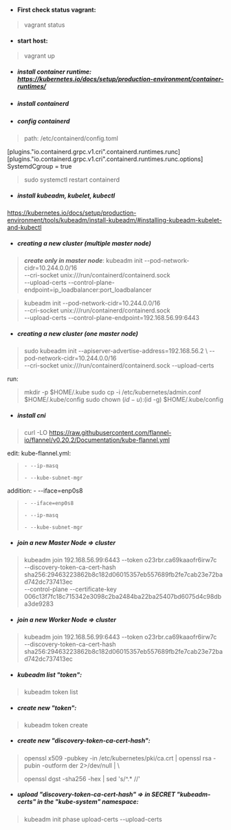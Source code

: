 - #### First check status vagrant:
> vagrant status

- #### start host:
> vagrant up

- ##### install container  runtime: https://kubernetes.io/docs/setup/production-environment/container-runtimes/

- ##### install containerd
- ##### config containerd 
> path: /etc/containerd/config.toml

[plugins."io.containerd.grpc.v1.cri".containerd.runtimes.runc]
   [plugins."io.containerd.grpc.v1.cri".containerd.runtimes.runc.options]
SystemdCgroup = true

> sudo systemctl restart containerd

- ##### install kubeadm, kubelet, kubectl
https://kubernetes.io/docs/setup/production-environment/tools/kubeadm/install-kubeadm/#installing-kubeadm-kubelet-and-kubectl

- ##### creating a new cluster (multiple master node)
> **_create only in master node_**: 
> kubeadm init --pod-network-cidr=10.244.0.0/16 \
> --cri-socket unix:///run/containerd/containerd.sock \
> --upload-certs --control-plane-endpoint=ip_loadbalancer:port_loadbalancer 

> kubeadm init --pod-network-cidr=10.244.0.0/16 \
> --cri-socket unix:///run/containerd/containerd.sock \
> --upload-certs --control-plane-endpoint=192.168.56.99:6443

- ##### creating a new cluster (one master node)
> sudo kubeadm init --apiserver-advertise-address=192.168.56.2 \ 
> --pod-network-cidr=10.244.0.0/16 \
> --cri-socket unix:///run/containerd/containerd.sock --upload-certs

run:
> mkdir -p $HOME/.kube
sudo cp -i /etc/kubernetes/admin.conf $HOME/.kube/config
sudo chown $(id -u):$(id -g) $HOME/.kube/config

- ##### install cni
> curl -LO https://raw.githubusercontent.com/flannel-io/flannel/v0.20.2/Documentation/kube-flannel.yml

edit: kube-flannel.yml:
> `- --ip-masq`
>
> `- --kube-subnet-mgr`

addition: - --iface=enp0s8

> `- --iface=enp0s8`
> 
> `- --ip-masq`
> 
> `- --kube-subnet-mgr`


- ##### join a new Master Node => cluster
> kubeadm join 192.168.56.99:6443 --token o23rbr.ca69kaaofr6irw7c \
--discovery-token-ca-cert-hash sha256:29463223862b8c182d06015357eb557689fb2fe7cab23e72bad742dc737413ec \
--control-plane --certificate-key 006c13f7fc18c715342e3098c2ba2484ba22ba25407bd6075d4c98dba3de9283

- ##### join a new Worker Node => cluster
> kubeadm join 192.168.56.99:6443 --token o23rbr.ca69kaaofr6irw7c \
--discovery-token-ca-cert-hash sha256:29463223862b8c182d06015357eb557689fb2fe7cab23e72bad742dc737413ec

- ##### kubeadm list "token":
> kubeadm token list

- ##### create new "token":
> kubeadm token create

- ##### create new "discovery-token-ca-cert-hash":
> openssl x509 -pubkey -in /etc/kubernetes/pki/ca.crt | openssl rsa -pubin -outform der 2>/dev/null | \
> 
> openssl dgst -sha256 -hex | sed 's/^.* //'

- ##### upload "discovery-token-ca-cert-hash" => in SECRET "kubeadm-certs" in the "kube-system" namespace: 
> kubeadm init phase upload-certs --upload-certs